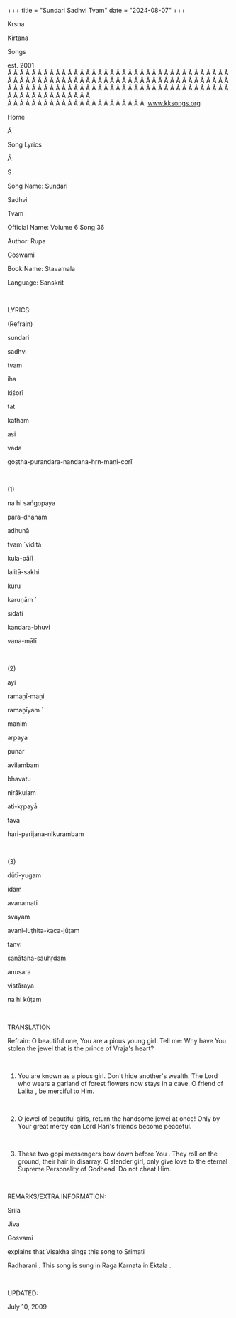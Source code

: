 +++ 
title = "Sundari Sadhvi Tvam"
date = "2024-08-07"
+++

Krsna
 
Kirtana
 
Songs

est. 2001
Â Â Â Â Â Â Â Â Â Â Â Â Â Â Â Â Â Â Â Â Â Â Â Â Â Â Â Â Â Â Â Â Â Â Â Â Â Â Â Â Â Â Â Â Â Â Â Â Â Â Â Â Â Â Â Â Â Â Â Â Â Â Â Â Â Â Â Â Â Â Â Â Â Â Â Â Â Â Â Â Â Â Â Â Â Â Â Â Â Â Â Â Â Â Â Â Â Â Â Â Â Â Â Â Â Â Â Â Â Â Â Â Â Â Â Â Â Â Â Â Â Â Â Â Â  
Â Â Â Â Â Â Â Â Â Â Â Â Â Â Â Â Â Â Â Â Â Â Â  
www.kksongs.org








Home


Ã 
 
Song Lyrics
 
Ã 
 
S


Song Name: 
Sundari
 
Sadhvi
 
Tvam
 


Official Name: Volume 6 Song 36


Author: 
Rupa
 
Goswami




Book Name: 
Stavamala


Language: 
Sanskrit




 


LYRICS:


(Refrain)


sundari
 
sādhvī
 
tvam
 
iha
 
kiśorī


tat
 
katham
 
asi
 
vada
 
goṣṭha-purandara-nandana-hṛn-maṇi-corī


 


(1)


na
 hi 
sańgopaya
 
para-dhanam
 
adhunā
 
tvam
́ 
viditā
 
kula-pālī


lalitā-sakhi


kuru
 
karuṇām
́

sīdati
 
kandara-bhuvi
 
vana-mālī


 


(2)


ayi
 
ramaṇī-maṇi
 
ramaṇīyam
́

maṇim
 
arpaya
 
punar
 
avilambam


bhavatu
 
nirākulam
 
ati-kṛpayā


tava
 
hari-parijana-nikurambam


 


(3)


dūtī-yugam


idam
 
avanamati
 
svayam
 
avani-luṭhita-kaca-jūṭam


tanvi
 
sanātana-sauhṛdam
 
anusara


vistāraya
 
na
 hi 
kūṭam


 


TRANSLATION


Refrain: O beautiful one, 
You
 are a pious young girl. Tell me: Why have 
You
 stolen the jewel that is the prince of 
Vraja's
 heart?


 


1) You are known as a pious
girl. Don't hide another's wealth. The Lord who wears a garland of forest
flowers now stays in a cave. O friend of 
Lalita
, be merciful
to Him.


 


2) O jewel of beautiful
girls, return the handsome jewel at once! Only by Your great mercy can Lord 
Hari's
 friends become peaceful.


 


3) These two 
gopi
 messengers bow down before 
You
.
They roll on the ground, their hair in disarray. O slender girl, only give love
to the eternal Supreme Personality of Godhead. Do not cheat Him.


 


REMARKS/EXTRA INFORMATION:


Srila
 
Jiva
 
Gosvami

explains that 
Visakha
 sings this song to 
Srimati
 
Radharani
. This song is
sung in Raga 
Karnata
 in 
Ektala
.


 


UPDATED:

July 10, 2009